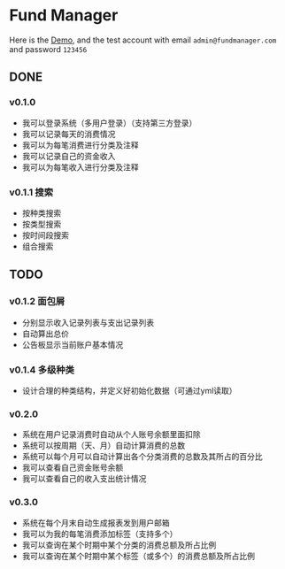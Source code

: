# Fund Manager
Here is the [Demo](http://fund-manager.herokuapp.com), and the test account with email `admin@fundmanager.com` and password `123456`

## DONE
### v0.1.0

* 我可以登录系统（多用户登录）（支持第三方登录）
* 我可以记录每天的消费情况
* 我可以为每笔消费进行分类及注释
* 我可以记录自己的资金收入
* 我可以为每笔收入进行分类及注释

### v0.1.1 搜索

* 按种类搜索
* 按类型搜索
* 按时间段搜索
* 组合搜索

## TODO
### v0.1.2 面包屑

* 分别显示收入记录列表与支出记录列表
* 自动算出总价
* 公告板显示当前账户基本情况

### v0.1.4 多级种类

* 设计合理的种类结构，并定义好初始化数据（可通过yml读取）

### v0.2.0

* 系统在用户记录消费时自动从个人账号余额里面扣除
* 系统可以按周期（天、月）自动计算消费的总数
* 系统可以每个月可以自动计算出各个分类消费的总数及其所占的百分比
* 我可以查看自己资金账号余额
* 我可以查看自己的收入支出统计情况

### v0.3.0

* 系统在每个月末自动生成报表发到用户邮箱
* 我可以为我的每笔消费添加标签（支持多个）
* 我可以查询在某个时期中某个分类的消费总额及所占比例
* 我可以查询在某个时期中某个标签（或多个）的消费总额及所占比例

